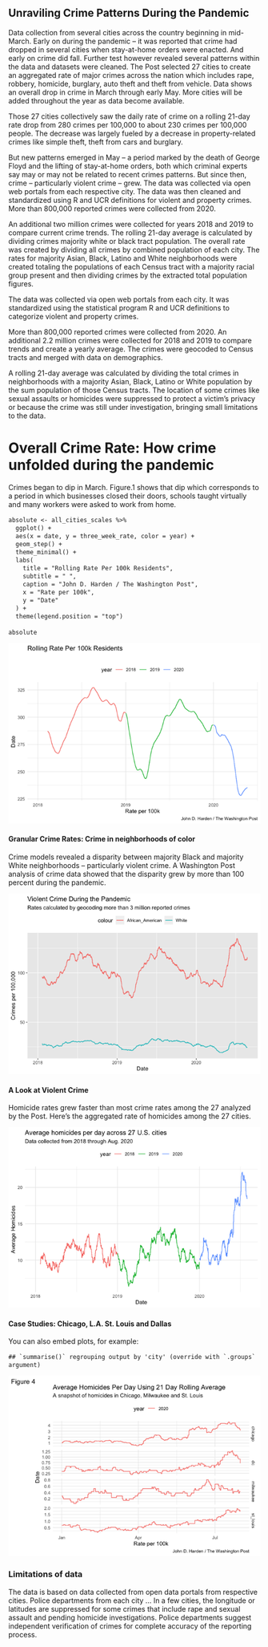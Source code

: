 Unraviling Crime Patterns During the Pandemic
---------------------------------------------

Data collection from several cities across the country beginning in
mid-March. Early on during the pandemic – it was reported that crime had
dropped in several cities when stay-at-home orders were enacted. And
early on crime did fall. Further test however revealed several patterns
within the data and datasets were cleaned. The Post selected 27 cities
to create an aggregated rate of major crimes across the nation which
includes rape, robbery, homicide, burglary, auto theft and theft from
vehicle. Data shows an overall drop in crime in March through early May.
More cities will be added throughout the year as data become available.

Those 27 cities collectively saw the daily rate of crime on a rolling
21-day rate drop from 280 crimes per 100,000 to about 230 crimes per
100,000 people. The decrease was largely fueled by a decrease in
property-related crimes like simple theft, theft from cars and burglary.

But new patterns emerged in May – a period marked by the death of George
Floyd and the lifting of stay-at-home orders, both which criminal
experts say may or may not be related to recent crimes patterns. But
since then, crime – particularly violent crime – grew. The data was
collected via open web portals from each respective city. The data was
then cleaned and standardized using R and UCR definitions for violent
and property crimes. More than 800,000 reported crimes were collected
from 2020.

An additional two million crimes were collected for years 2018 and 2019
to compare current crime trends. The rolling 21-day average is
calculated by dividing crimes majority white or black tract population.
The overall rate was created by dividing all crimes by combined
population of each city. The rates for majority Asian, Black, Latino and
White neighborhoods were created totaling the populations of each Census
tract with a majority racial group present and then dividing crimes by
the extracted total population figures.

The data was collected via open web portals from each city. It was
standardized using the statistical program R and UCR definitions to
categorize violent and property crimes.

More than 800,000 reported crimes were collected from 2020. An
additional 2.2 million crimes were collected for 2018 and 2019 to
compare trends and create a yearly average. The crimes were geocoded to
Census tracts and merged with data on demographics.

A rolling 21-day average was calculated by dividing the total crimes in
neighborhoods with a majority Asian, Black, Latino or White population
by the sum population of those Census tracts. The location of some
crimes like sexual assaults or homicides were suppressed to protect a
victim’s privacy or because the crime was still under investigation,
bringing small limitations to the data.

Overall Crime Rate: How crime unfolded during the pandemic
==========================================================

Crimes began to dip in March. Figure.1 shows that dip which corresponds
to a period in which businesses closed their doors, schools taught
virtually and many workers were asked to work from home.

    absolute <- all_cities_scales %>%  
      ggplot() +
      aes(x = date, y = three_week_rate, color = year) +
      geom_step() +
      theme_minimal() +
      labs(
        title = "Rolling Rate Per 100k Residents",
        subtitle = " ",
        caption = "John D. Harden / The Washington Post",
        x = "Rate per 100k",
        y = "Date"
      ) + 
      theme(legend.position = "top")

    absolute

![](https://github.com/Jdharden/wp_covid_crime/blob/master/output_images/absolute_crime-1.png?raw=true)

#### Granular Crime Rates: Crime in neighborhoods of color

Crime models revealed a disparity between majority Black and majority
White neighborhoods – particularly violent crime. A Washington Post
analysis of crime data showed that the disparity grew by more than 100
percent during the pandemic.

![](https://github.com/Jdharden/wp_covid_crime/blob/master/output_images/unnamed-chunk-1-1.png?raw=true)

#### A Look at Violent Crime

Homicide rates grew faster than most crime rates among the 27 analyzed
by the Post. Here’s the aggregated rate of homicides among the 27
cities.

![](https://github.com/Jdharden/wp_covid_crime/blob/master/output_images/homicide_graph-1.png?raw=true)

#### Case Studies: Chicago, L.A. St. Louis and Dallas

You can also embed plots, for example:

    ## `summarise()` regrouping output by 'city' (override with `.groups` argument)

![](https://github.com/Jdharden/wp_covid_crime/blob/master/output_images/case_studies-1.png?raw=true)

### Limitations of data

The data is based on data collected from open data portals from
respective cities. Police departments from each city … In a few cities,
the longitude or latitudes are suppressed for some crimes that include
rape and sexual assault and pending homicide investigations. Police
departments suggest independent verification of crimes for complete
accuracy of the reporting process.
